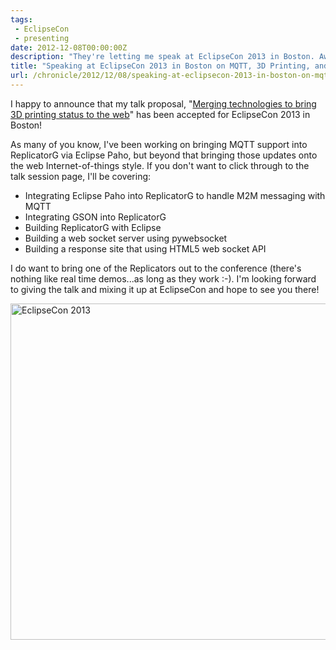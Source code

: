 ```yaml
---
tags:
 - EclipseCon
 - presenting
date: 2012-12-08T00:00:00Z
description: "They're letting me speak at EclipseCon 2013 in Boston. Awesome!"
title: "Speaking at EclipseCon 2013 in Boston on MQTT, 3D Printing, and the Web"
url: /chronicle/2012/12/08/speaking-at-eclipsecon-2013-in-boston-on-mqtt-3d-printing-and-the-web/
---
```


I happy to announce that my talk proposal, "<a href="http://www.eclipsecon.org/2013/sessions/merging-technologies-bring-3d-printing-status-web">Merging technologies to bring 3D printing status to the web</a>" has been accepted for EclipseCon 2013 in Boston!

As many of you know, I've been working on bringing MQTT support into ReplicatorG via Eclipse Paho, but beyond that bringing those updates onto the web Internet-of-things style. If you don't want to click through to the talk session page, I'll be covering:


* Integrating Eclipse Paho into ReplicatorG to handle M2M messaging with MQTT
* Integrating GSON into ReplicatorG
* Building ReplicatorG with Eclipse
* Building a web socket server using pywebsocket
* Building a response site that using HTML5 web socket API


I do want to bring one of the Replicators out to the conference (there's nothing like real time demos...as long as they work :-). I'm looking forward to giving the talk and mixing it up at EclipseCon and hope to see you there!

<a href="http://www.eclipsecon.org/2013"><img decoding="async" loading="lazy" width="800" height="538" border="0" src="http://www.eclipsecon.org/2013/sites/eclipsecon.org.2013/files/300x250_register-now.png?1348237303" height="250" width="300" alt="EclipseCon 2013"/></a>

